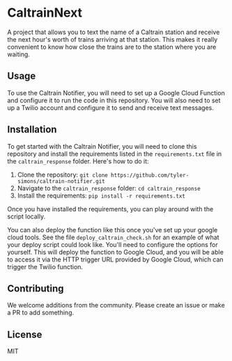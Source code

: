 # CaltrainNext

A project that allows you to text the name of a Caltrain station and receive the next hour's worth of trains arriving at that station. This makes it really convenient to know how close the trains are to the station where you are waiting.

## Usage

To use the Caltrain Notifier, you will need to set up a Google Cloud Function and configure it to run the code in this repository. You will also need to set up a Twilio account and configure it to send and receive text messages.

## Installation

To get started with the Caltrain Notifier, you will need to clone this repository and install the requirements listed in the `requirements.txt` file in the `caltrain_response` folder. Here's how to do it:

1. Clone the repository: `git clone https://github.com/tyler-simons/caltrain-notifier.git`
2. Navigate to the `caltrain_response` folder: `cd caltrain_response`
3. Install the requirements: `pip install -r requirements.txt`

Once you have installed the requirements, you can play around with the script locally.

You can also deploy the function like this once you've set up your google cloud tools. See the file `deploy_caltrain_check.sh` for an example of what your deploy script could look like. You'll need to configure the options for yourself. This will deploy the function to Google Cloud, and you will be able to access it via the HTTP trigger URL provided by Google Cloud, which can trigger the Twilio function.

## Contributing

We welcome additions from the community. Please create an issue or make a PR to add something.

## License

MIT

